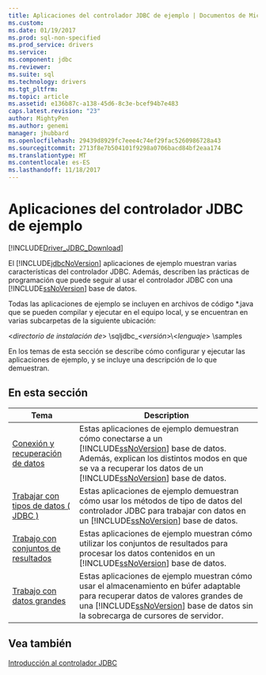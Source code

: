 ```yaml
---
title: Aplicaciones del controlador JDBC de ejemplo | Documentos de Microsoft
ms.custom: 
ms.date: 01/19/2017
ms.prod: sql-non-specified
ms.prod_service: drivers
ms.service: 
ms.component: jdbc
ms.reviewer: 
ms.suite: sql
ms.technology: drivers
ms.tgt_pltfrm: 
ms.topic: article
ms.assetid: e136b87c-a138-45d6-8c3e-bcef94b7e483
caps.latest.revision: "23"
author: MightyPen
ms.author: genemi
manager: jhubbard
ms.openlocfilehash: 29439d8929fc7eee4c74ef29fac5260986728a43
ms.sourcegitcommit: 2713f8e7b504101f9298a0706bacd84bf2eaa174
ms.translationtype: MT
ms.contentlocale: es-ES
ms.lasthandoff: 11/18/2017
---
```

# <a name="sample-jdbc-driver-applications"></a>Aplicaciones del controlador JDBC de ejemplo
[!INCLUDE[Driver_JDBC_Download](../../../includes/driver_jdbc_download.md)]

  El [!INCLUDE[jdbcNoVersion](../../../includes/jdbcnoversion_md.md)] aplicaciones de ejemplo muestran varias características del controlador JDBC. Además, describen las prácticas de programación que puede seguir al usar el controlador JDBC con una [!INCLUDE[ssNoVersion](../../../includes/ssnoversion_md.md)] base de datos.  
  
 Todas las aplicaciones de ejemplo se incluyen en archivos de código *.java que se pueden compilar y ejecutar en el equipo local, y se encuentran en varias subcarpetas de la siguiente ubicación:  
  
 \<*directorio de instalación de*> \sqljdbc_\<*versión*>\\<*lenguaje*> \samples  
  
 En los temas de esta sección se describe cómo configurar y ejecutar las aplicaciones de ejemplo, y se incluye una descripción de lo que demuestran.  
  
## <a name="in-this-section"></a>En esta sección  
  
|Tema|Description|  
|-----------|-----------------|  
|[Conexión y recuperación de datos](../../../connect/jdbc/connecting-and-retrieving-data.md)|Estas aplicaciones de ejemplo demuestran cómo conectarse a un [!INCLUDE[ssNoVersion](../../../includes/ssnoversion_md.md)] base de datos. Además, explican los distintos modos en que se va a recuperar los datos de un [!INCLUDE[ssNoVersion](../../../includes/ssnoversion_md.md)] base de datos.|  
|[Trabajar con tipos de datos &#40; JDBC &#41;](../../../connect/jdbc/working-with-data-types-jdbc.md)|Estas aplicaciones de ejemplo demuestran cómo usar los métodos de tipo de datos del controlador JDBC para trabajar con datos en un [!INCLUDE[ssNoVersion](../../../includes/ssnoversion_md.md)] base de datos.|  
|[Trabajo con conjuntos de resultados](../../../connect/jdbc/working-with-result-sets.md)|Estas aplicaciones de ejemplo muestran cómo utilizar los conjuntos de resultados para procesar los datos contenidos en un [!INCLUDE[ssNoVersion](../../../includes/ssnoversion_md.md)] base de datos.|  
|[Trabajo con datos grandes](../../../connect/jdbc/working-with-large-data.md)|Estas aplicaciones de ejemplo muestran cómo usar el almacenamiento en búfer adaptable para recuperar datos de valores grandes de una [!INCLUDE[ssNoVersion](../../../includes/ssnoversion_md.md)] base de datos sin la sobrecarga de cursores de servidor.|  
  
## <a name="see-also"></a>Vea también  
 [Introducción al controlador JDBC](../../../connect/jdbc/overview-of-the-jdbc-driver.md)  
  
  
